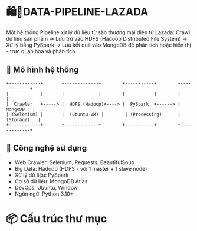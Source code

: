 # 🛍️🛒DATA-PIPELINE-LAZADA
Một hệ thống Pipeline xử lý dữ liệu từ sàn thương mại điện tử Lazada: 
Crawl dữ liệu sản phẩm → Lưu trữ vào HDFS (Hadoop Distributed File System) → Xử lý bằng PySpark → Lưu kết quả vào MongoDB để phân tích hoặc hiển thị - trực quan hóa và phân tích
## 📂 Mô hình hệ thống 

```
+------------+       +-------------+        +-----------+        +-------------+
|            |       |             |        |           |        |             |
|  Crawler   +-----> |  HDFS (Hadoop)+----> |  PySpark  +------> |   MongoDB   |
| (Selenium) |       |  (Ubuntu VM) |        | (Processing)      | (Storage)   |
+------------+       +-------------+        +-----------+        +-------------+

```
## 🧰 Công nghệ sử dụng
* Web Crawler: Selenium, Requests, BeautifulSoup
* Big Data: Hadoop (HDFS - với 1 master + 1 slave node)
* Xử lý dữ liệu: PySpark
* Cơ sở dữ liệu: MongoDB Atlas
* DevOps: Ubuntu, Window
* Ngôn ngữ: Python 3.10+

# 📦 Cấu trúc thư mục

